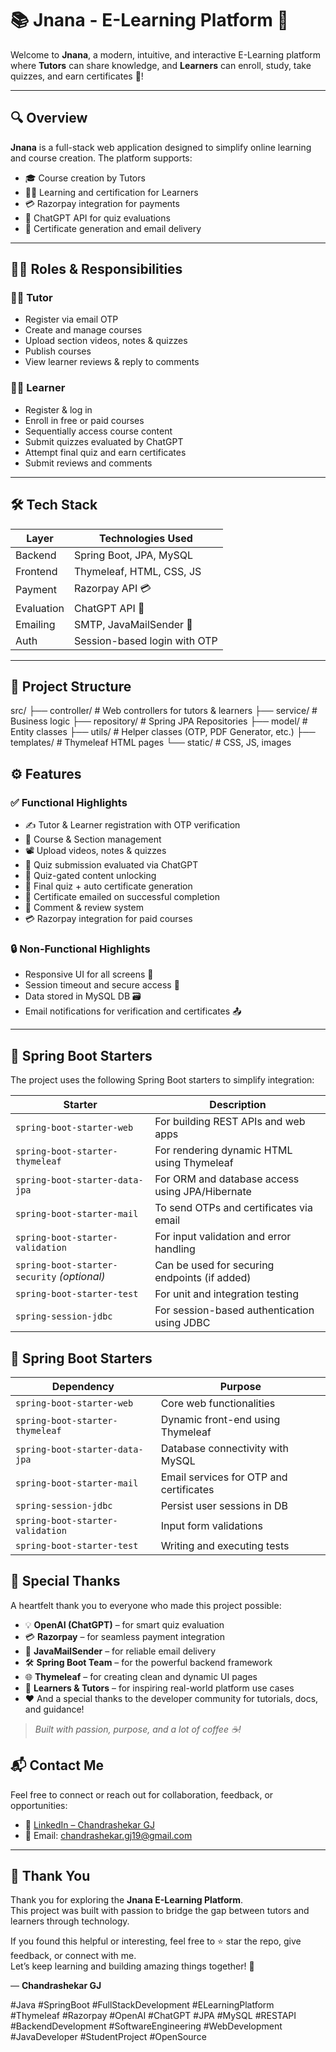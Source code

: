# 📚 Jnana - E-Learning Platform 🚀

Welcome to **Jnana**, a modern, intuitive, and interactive E-Learning platform where **Tutors** can share knowledge, and **Learners** can enroll, study, take quizzes, and earn certificates 📜!

---

## 🔍 Overview

**Jnana** is a full-stack web application designed to simplify online learning and course creation. The platform supports:
- 🎓 Course creation by Tutors
- 🧑‍💻 Learning and certification for Learners
- 💳 Razorpay integration for payments
- 🤖 ChatGPT API for quiz evaluations
- 📩 Certificate generation and email delivery

---

## 🧑‍💼 Roles & Responsibilities

### 🧑‍🏫 Tutor
- Register via email OTP
- Create and manage courses
- Upload section videos, notes & quizzes
- Publish courses
- View learner reviews & reply to comments

### 👨‍🎓 Learner
- Register & log in
- Enroll in free or paid courses
- Sequentially access course content
- Submit quizzes evaluated by ChatGPT
- Attempt final quiz and earn certificates
- Submit reviews and comments

---

## 🛠️ Tech Stack

| Layer      | Technologies Used |
|------------|-------------------|
| Backend    | Spring Boot, JPA, MySQL |
| Frontend   | Thymeleaf, HTML, CSS, JS |
| Payment    | Razorpay API 💳 |
| Evaluation | ChatGPT API 🤖 |
| Emailing   | SMTP, JavaMailSender 📧 |
| Auth       | Session-based login with OTP |

---

## 📂 Project Structure

src/
├── controller/ # Web controllers for tutors & learners
├── service/ # Business logic
├── repository/ # Spring JPA Repositories
├── model/ # Entity classes
├── utils/ # Helper classes (OTP, PDF Generator, etc.)
├── templates/ # Thymeleaf HTML pages
└── static/ # CSS, JS, images

## ⚙️ Features

### ✅ Functional Highlights
- ✍️ Tutor & Learner registration with OTP verification
- 📁 Course & Section management
- 📽️ Upload videos, notes & quizzes
- 🧩 Quiz submission evaluated via ChatGPT
- 🔐 Quiz-gated content unlocking
- 📜 Final quiz + auto certificate generation
- 📧 Certificate emailed on successful completion
- 💬 Comment & review system
- 💳 Razorpay integration for paid courses

### 🔒 Non-Functional Highlights
- Responsive UI for all screens 📱
- Session timeout and secure access 🔐
- Data stored in MySQL DB 🗃️
- Email notifications for verification and certificates 📤

---
## 🧰 Spring Boot Starters

The project uses the following Spring Boot starters to simplify integration:

| Starter | Description |
|--------|-------------|
| `spring-boot-starter-web` | For building REST APIs and web apps |
| `spring-boot-starter-thymeleaf` | For rendering dynamic HTML using Thymeleaf |
| `spring-boot-starter-data-jpa` | For ORM and database access using JPA/Hibernate |
| `spring-boot-starter-mail` | To send OTPs and certificates via email |
| `spring-boot-starter-validation` | For input validation and error handling |
| `spring-boot-starter-security` *(optional)* | Can be used for securing endpoints (if added) |
| `spring-boot-starter-test` | For unit and integration testing |
| `spring-session-jdbc` | For session-based authentication using JDBC |

## 🧰 Spring Boot Starters

| Dependency | Purpose |
|------------|---------|
| `spring-boot-starter-web` | Core web functionalities |
| `spring-boot-starter-thymeleaf` | Dynamic front-end using Thymeleaf |
| `spring-boot-starter-data-jpa` | Database connectivity with MySQL |
| `spring-boot-starter-mail` | Email services for OTP and certificates |
| `spring-session-jdbc` | Persist user sessions in DB |
| `spring-boot-starter-validation` | Input form validations |
| `spring-boot-starter-test` | Writing and executing tests |

## 🙏 Special Thanks

A heartfelt thank you to everyone who made this project possible:

- 💡 **OpenAI (ChatGPT)** – for smart quiz evaluation
- 💳 **Razorpay** – for seamless payment integration
- 📧 **JavaMailSender** – for reliable email delivery
- 🛠️ **Spring Boot Team** – for the powerful backend framework
- 🌐 **Thymeleaf** – for creating clean and dynamic UI pages
- 👥 **Learners & Tutors** – for inspiring real-world platform use cases
- ❤️ And a special thanks to the developer community for tutorials, docs, and guidance!

> _Built with passion, purpose, and a lot of coffee ☕!_

## 📬 Contact Me

Feel free to connect or reach out for collaboration, feedback, or opportunities:

- 🔗 [LinkedIn – Chandrashekar GJ](https://www.linkedin.com/in/chandrashekar-gj)  
- 📧 Email: [chandrashekar.gj19@gmail.com](mailto:chandrashekar.gj19@gmail.com)

---

## 🙏 Thank You

Thank you for exploring the **Jnana E-Learning Platform**.  
This project was built with passion to bridge the gap between tutors and learners through technology.

If you found this helpful or interesting, feel free to ⭐️ star the repo, give feedback, or connect with me.  
Let’s keep learning and building amazing things together! 🚀

— **Chandrashekar GJ**

#Java #SpringBoot #FullStackDevelopment #ELearningPlatform #Thymeleaf #Razorpay #OpenAI #ChatGPT #JPA #MySQL #RESTAPI #BackendDevelopment #SoftwareEngineering #WebDevelopment #JavaDeveloper #StudentProject #OpenSource
